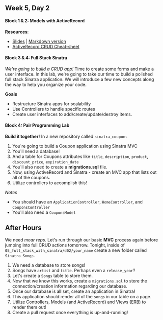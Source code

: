 ## Week 5, Day 2

#### Block 1 & 2: Models with ActiveRecord

**Resources**: 

- <a href='https://presentations.generalassemb.ly/1cf80425fa43fb0c99ff#/'>Slides</a> | <a href='https://gist.github.com/code-for-coffee/1cf80425fa43fb0c99ff'>Markdown version</a>
- <a href='https://github.com/ga-students/WDI_Chi_Darth_Vader/blob/master/05_full_stack_sinatra/ruby_crud_with_active_record.md'>ActiveRecord CRUD Cheat-sheet</a>


#### Block 3 & 4: Full Stack Sinatra

*We're going to build a CRUD app!* Time to create some forms and make a user interface. In this lab, we're going to take our time to build a polished full stack Sinatra application. We will introduce a few new concepts along the way to help you organize your code.

**Goals**

- Restructure Sinatra apps for scalability
- Use Controllers to handle specific routes
- Create user interfaces to add/create/update/destroy items.

#### Block 4: Pair Programming Lab

**Build it together!** In a new repository called `sinatra_coupons`

1. You're going to build a Coupon application using Sinatra MVC
2. You'll need a database!
3. And a table for Coupons attributes like `title`, `description`, `product`, `discount_price`, `expiration_date`
4. You'll also need to create a **migrations.sql** file.
5. Now, using ActiveRecord and Sinatra - create an MVC app that lists out all of the coupons.
6. Utilize controllers to accomplish this! 

*Notes*

- You should have an `ApplicationController`, `HomeController`, and `CouponsController`
- You'll also need a `CouponsModel`


## After Hours

We need *moar reps*. Let's run through our basic **MVC** process again before jumping into full CRUD actions tomorrow. Tonight, inside of `05_full_stack_with_sinatra/d02/your_name` create a new folder called `Sinatra_Songs`.

1. We need a database to store songs! 
2. Songs have `artist` and `title`. Perhaps even a `release_year`?
3. Let's create a `Songs` table to store them.
4. Now that we know this works, create a `migrations.sql` to store the connection/creation information regarding our database.
5. Once our database is all set, create an application in Sinatra!
6. This application should render all of the `songs` in our table on a page.
7. Utilize Controllers, Models (and ActiveRecord) and Views (ERB) to render them out!
8. Create a pull request once everything is up-and-running!
